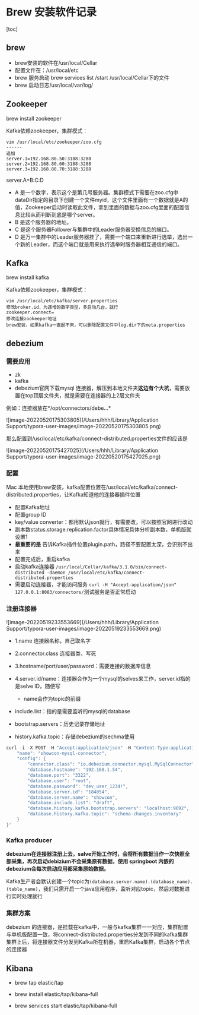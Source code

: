 # Brew 安装软件记录

[toc]

## brew

- brew安装的软件在/usr/local/Cellar
- 配置文件在：/usr/local/etc
- brew 服务启动 brew services list /start /usr/local/Cellar下的文件
- brew 启动日志/usr/local/var/log/

## Zookeeper 

brew install zookeeper 

Kafka依赖zookeeper，集群模式：

```properties
vim /usr/local/etc/zookeeper/zoo.cfg
------
追加
server.1=192.168.80.50:3188:3288
server.2=192.168.80.60:3188:3288
server.3=192.168.80.70:3188:3288
```

server.A=B:C:D
- A 是一个数字，表示这个是第几号服务器。集群模式下需要在zoo.cfg中dataDir指定的目录下创建一个文件myid，这个文件里面有一个数据就是A的值，Zookeeper启动时读取此文件，拿到里面的数据与zoo.cfg里面的配置信息比较从而判断到底是哪个server。
- B 是这个服务器的地址。
- C 是这个服务器Follower与集群中的Leader服务器交换信息的端口。
- D 是万一集群中的Leader服务器挂了，需要一个端口来重新进行选举，选出一个新的Leader，而这个端口就是用来执行选举时服务器相互通信的端口。

## Kafka

brew install kafka 

Kafka依赖zookeeper，集群模式：

```properties
vim /usr/local/etc/kafka/server.properties 
修改broker.id，为递增的数字类型，多启动几台，就行
zookeeper.connect=
修改连接zookeeper地址
brew安装，如果kafka一直起不来，可以删除配置文件中log.dir下的meta.properties
```

## debezium

### 需要应用

- zk
- kafka
- debezium官网下载mysql 连接器，解压到本地文件夹**这边有个大坑**，需要放置在top顶层文件夹，就是需要在连接器的上2层文件夹

例如：连接器放在*/opt/connectors/debe...*

![image-20220520175303805](/Users/hhh/Library/Application Support/typora-user-images/image-20220520175303805.png)

那么配置到/usr/local/etc/kafka/connect-distributed.properties文件的应该是

![image-20220520175427025](/Users/hhh/Library/Application Support/typora-user-images/image-20220520175427025.png)

### 配置

Mac 本地使用brew安装，kafka配置位置在/usr/local/etc/kafka/connect-distributed.properties，让Kafka知道他的连接器插件位置

- 配置Kafka地址
- 配置group ID
- key/value converter：都用默认json就行，有需要改，可以按照官网进行改动
- 副本数status.storage.replication.factor具体情况具体分析副本数，单机版就设置1
- **最重要的是** 告诉Kafka插件位置plugin.path，路径不要配置太深，会识别不出来
- 配置完成后，重启kafka
- 启动kafka连接器 `/usr/local/Cellar/kafka/3.1.0/bin/connect-distributed -daemon /usr/local/etc/kafka/connect-distributed.properties`
- 需要启动连接器，才能访问服务 `curl -H "Accept:application/json" 127.0.0.1:8083/connectors/`测试服务是否正常启动

### 注册连接器

![image-20220519233553669](/Users/hhh/Library/Application Support/typora-user-images/image-20220519233553669.png)



- 1.name 连接器名称，自己取名字

- 2.connector.class 连接器类，写死

- 3.hostname/port/user/password：需要连接的数据库信息

- 4.server.id/name：连接器会作为一个mysql的selves来工作，server.id指的是selve ID，随便写
  - name会作为topic的前缀
- include.list：指的是需要监听的mysql的database
- bootstrap.servers：历史记录存储地址
- history.kafka.topic：存储debezium的sechma使用

 

```c
curl -i -X POST -H "Accept:application/json" -H "Content-Type:application/json" localhost:8083/connectors/ -d '{
    "name": "showcon-mysql-connector",
    "config": {
        "connector.class": "io.debezium.connector.mysql.MySqlConnector",
        "database.hostname": "192.168.1.54",
        "database.port": "3322",
        "database.user": "root",
        "database.password": "dev_user_1234!",
        "database.server.id": "184054",
        "database.server.name": "showcon",
        "database.include.list": "draft",
        "database.history.kafka.bootstrap.servers": "localhost:9092",
        "database.history.kafka.topic": "schema-changes.inventory"
    }
}'
```

### Kafka producer

**debezium在连接器注册上去，salve开始工作时，会将所有数据当作一次快照全部采集，再次启动debizium不会采集原有数据，使用 springboot 内嵌的debezium会每次启动应用都采集原始数据。**

Kafka生产者会默认创建一个topic为`(database.server.name).(database_name).(table_name)`，我们只需开启一个java应用程序，监听对应topic，然后对数据进行实时处理就行

### 集群方案

debezium 的连接器，是挂载在kafka中，一般与kafka集群一一对应，集群配置与单机版配置一致，将connect-distributed.properties分发到不同的kafka集群集群上后，将连接器文件分发到Kafka所在机器，重启Kafka集群，启动各个节点的连接器



## Kibana

- brew tap elastic/tap

- brew install elastic/tap/kibana-full
- brew services start elastic/tap/kibana-full